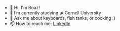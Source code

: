 - 👋 Hi, I'm Boaz!
- 🌱 I’m currently studying at Cornell University
- 💬 Ask me about keyboards, fish tanks, or cooking :)
- 📫 How to reach me: [LinkedIn](https://www.linkedin.com/in/boaz-ng)

<!--
**boaz-ng/boaz-ng** is a ✨ _special_ ✨ repository because its `README.md` (this file) appears on your GitHub profile.

Here are some ideas to get you started:

- 🔭 I’m currently working on ...
- 🌱 I’m currently learning ...
- 👯 I’m looking to collaborate on ...
- 🤔 I’m looking for help with ...
- 💬 Ask me about ...
- 📫 How to reach me: ...
- 😄 Pronouns: ...
- ⚡ Fun fact: ...
-->
